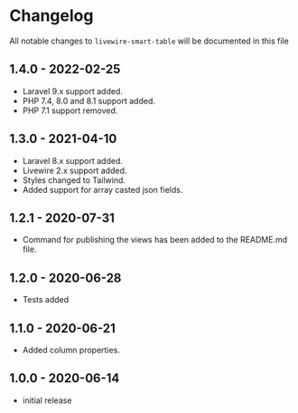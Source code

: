 # Changelog

All notable changes to `livewire-smart-table` will be documented in this file

## 1.4.0 - 2022-02-25
- Laravel 9.x support added.
- PHP 7.4, 8.0 and 8.1 support added.
- PHP 7.1 support removed.

## 1.3.0 - 2021-04-10
- Laravel 8.x support added.
- Livewire 2.x support added.
- Styles changed to Tailwind.
- Added support for array casted json fields.

## 1.2.1 - 2020-07-31
- Command for publishing the views has been added to the README.md file.

## 1.2.0 - 2020-06-28
- Tests added

## 1.1.0 - 2020-06-21

- Added column properties.

## 1.0.0 - 2020-06-14

- initial release

